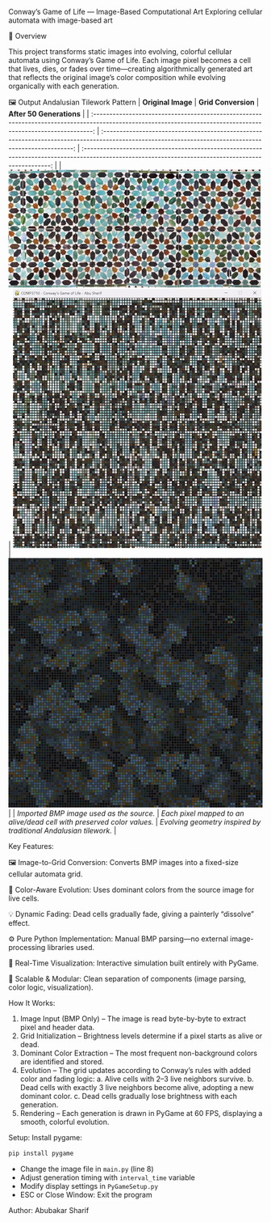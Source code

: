 Conway’s Game of Life — Image-Based Computational Art
Exploring cellular automata with image-based art

🧩 Overview

This project transforms static images into evolving, colorful cellular automata using Conway’s Game of Life.
Each image pixel becomes a cell that lives, dies, or fades over time—creating algorithmically generated art that reflects the original image’s color composition while evolving organically with each generation.

🖼️ Output
Andalusian Tilework Pattern 
|                                                                       **Original Image**                                                                       |                                                                  **Grid Conversion**                                                                  |                                                               **After 50 Generations**                                                               |
| :------------------------------------------------------------------------------------------------------------------------------------------------------------: | :---------------------------------------------------------------------------------------------------------------------------------------------------: | :--------------------------------------------------------------------------------------------------------------------------------------------------: |
| ![Original Andalusian Tile](conways-game-of-life/assets/screenshots/andelus_tile.bmp) | ![Grid Initialization](conways-game-of-life/assets/screenshots/morrocan_orignal_pixel.png) | ![Evolved Pattern](conways-game-of-life/assets/screenshots/morrocan_50gen.png) |
|                                                            *Imported BMP image used as the source.*                                                            |                                         *Each pixel mapped to an alive/dead cell with preserved color values.*                                        |                                           *Evolving geometry inspired by traditional Andalusian tilework.*                                           |

Key Features:

🖼️ Image-to-Grid Conversion: Converts BMP images into a fixed-size cellular automata grid. 

🎨 Color-Aware Evolution: Uses dominant colors from the source image for live cells.

💡 Dynamic Fading: Dead cells gradually fade, giving a painterly “dissolve” effect.

⚙️ Pure Python Implementation: Manual BMP parsing—no external image-processing libraries used.

🧠 Real-Time Visualization: Interactive simulation built entirely with PyGame.

🧩 Scalable & Modular: Clean separation of components (image parsing, color logic, visualization).

How It Works:

1. Image Input (BMP Only) – The image is read byte-by-byte to extract pixel and header data.
2. Grid Initialization – Brightness levels determine if a pixel starts as alive or dead.
3. Dominant Color Extraction – The most frequent non-background colors are identified and stored.
4. Evolution – The grid updates according to Conway’s rules with added color and fading logic:
   a. Alive cells with 2–3 live neighbors survive.
   b. Dead cells with exactly 3 live neighbors become alive, adopting a new dominant color.
   c. Dead cells gradually lose brightness with each generation.
5. Rendering – Each generation is drawn in PyGame at 60 FPS, displaying a smooth, colorful evolution.

Setup: 
Install pygame:
```bash
pip install pygame
```
- Change the image file in `main.py` (line 8)
- Adjust generation timing with `interval_time` variable
- Modify display settings in `PyGameSetup.py`
- ESC or Close Window: Exit the program

Author:
Abubakar Sharif
